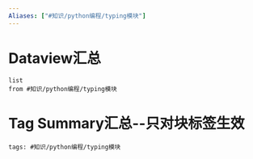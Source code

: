 ```yaml
---
Aliases: ["#知识/python编程/typing模块"]
---
```

# Dataview汇总

```dataview
list
from #知识/python编程/typing模块
```

# Tag Summary汇总--只对块标签生效

```add-summary
tags: #知识/python编程/typing模块
```

